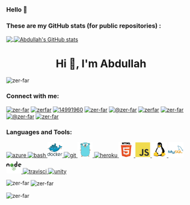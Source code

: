### Hello 👋

### These are my GitHub stats (for public repositories) :

<a href="https://github.com/zer-far">
  <img align="center" src="https://github-readme-stats.vercel.app/api/top-langs/?username=zer-far&hide=c,php&title_color=ffffff&text_color=c9cacc&icon_color=2bbc8a&bg_color=1d1f21" />
</a>
<a href="https://github.com/zer-far">
  <img align="center" src="https://github-readme-stats.vercel.app/api?username=zer-far&show_icons=true&cache_seconds=1800&line_height=27&count_private=true&include_all_commits=true&title_color=ffffff&text_color=c9cacc&icon_color=2bbc8a&bg_color=1d1f21" alt="Abdullah's GitHub stats" />
</a>


<h1 align="center">Hi 👋, I'm Abdullah</h1>
<p align="left"> <img src="https://komarev.com/ghpvc/?username=zer-far&label=Profile%20views&color=0e75b6&style=flat" alt="zer-far" /> </p>

<h3 align="left">Connect with me:</h3>
<p align="left">
<a href="https://codepen.io/zer-far" target="blank"><img align="center" src="https://cdn.jsdelivr.net/npm/simple-icons@3.0.1/icons/codepen.svg" alt="zer-far" height="30" width="40" /></a>
<a href="https://dev.to/zerfar" target="blank"><img align="center" src="https://cdn.jsdelivr.net/npm/simple-icons@3.0.1/icons/dev-dot-to.svg" alt="zerfar" height="30" width="40" /></a>
<a href="https://stackoverflow.com/users/14991960" target="blank"><img align="center" src="https://cdn.jsdelivr.net/npm/simple-icons@3.0.1/icons/stackoverflow.svg" alt="14991960" height="30" width="40" /></a>
<a href="https://codesandbox.com/zer-far" target="blank"><img align="center" src="https://cdn.jsdelivr.net/npm/simple-icons@3.0.1/icons/codesandbox.svg" alt="zer-far" height="30" width="40" /></a>
<a href="https://medium.com/@zer-far" target="blank"><img align="center" src="https://cdn.jsdelivr.net/npm/simple-icons@3.0.1/icons/medium.svg" alt="@zer-far" height="30" width="40" /></a>
<a href="https://www.hackerrank.com/zerfar" target="blank"><img align="center" src="https://cdn.jsdelivr.net/npm/simple-icons@3.0.1/icons/hackerrank.svg" alt="zerfar" height="30" width="40" /></a>
<a href="https://www.leetcode.com/zer-far" target="blank"><img align="center" src="https://cdn.jsdelivr.net/npm/simple-icons@3.0.1/icons/leetcode.svg" alt="zer-far" height="30" width="40" /></a>
<a href="https://www.hackerearth.com/@zer-far" target="blank"><img align="center" src="https://cdn.jsdelivr.net/npm/simple-icons@3.0.1/icons/hackerearth.svg" alt="@zer-far" height="30" width="40" /></a>
<a href="https://www.topcoder.com/members/zer-far" target="blank"><img align="center" src="https://cdn.jsdelivr.net/npm/simple-icons@3.0.1/icons/topcoder.svg" alt="zer-far" height="30" width="40" /></a>
</p>

<h3 align="left">Languages and Tools:</h3>
<p align="left"> <a href="https://azure.microsoft.com/en-in/" target="_blank"> <img src="https://www.vectorlogo.zone/logos/microsoft_azure/microsoft_azure-icon.svg" alt="azure" width="40" height="40"/> </a> <a href="https://www.gnu.org/software/bash/" target="_blank"> <img src="https://www.vectorlogo.zone/logos/gnu_bash/gnu_bash-icon.svg" alt="bash" width="40" height="40"/> </a> <a href="https://www.docker.com/" target="_blank"> <img src="https://raw.githubusercontent.com/devicons/devicon/master/icons/docker/docker-original-wordmark.svg" alt="docker" width="40" height="40"/> </a> <a href="https://git-scm.com/" target="_blank"> <img src="https://www.vectorlogo.zone/logos/git-scm/git-scm-icon.svg" alt="git" width="40" height="40"/> </a> <a href="https://golang.org" target="_blank"> <img src="https://raw.githubusercontent.com/devicons/devicon/master/icons/go/go-original.svg" alt="go" width="40" height="40"/> </a> <a href="https://heroku.com" target="_blank"> <img src="https://www.vectorlogo.zone/logos/heroku/heroku-icon.svg" alt="heroku" width="40" height="40"/> </a> <a href="https://www.w3.org/html/" target="_blank"> <img src="https://raw.githubusercontent.com/devicons/devicon/master/icons/html5/html5-original-wordmark.svg" alt="html5" width="40" height="40"/> </a> <a href="https://developer.mozilla.org/en-US/docs/Web/JavaScript" target="_blank"> <img src="https://raw.githubusercontent.com/devicons/devicon/master/icons/javascript/javascript-original.svg" alt="javascript" width="40" height="40"/> </a> <a href="https://www.linux.org/" target="_blank"> <img src="https://raw.githubusercontent.com/devicons/devicon/master/icons/linux/linux-original.svg" alt="linux" width="40" height="40"/> </a> <a href="https://www.mysql.com/" target="_blank"> <img src="https://raw.githubusercontent.com/devicons/devicon/master/icons/mysql/mysql-original-wordmark.svg" alt="mysql" width="40" height="40"/> </a> <a href="https://nodejs.org" target="_blank"> <img src="https://raw.githubusercontent.com/devicons/devicon/master/icons/nodejs/nodejs-original-wordmark.svg" alt="nodejs" width="40" height="40"/> </a> <a href="https://travis-ci.org" target="_blank"> <img src="https://www.vectorlogo.zone/logos/travis-ci/travis-ci-icon.svg" alt="travisci" width="40" height="40"/> </a> <a href="https://unity.com/" target="_blank"> <img src="https://www.vectorlogo.zone/logos/unity3d/unity3d-icon.svg" alt="unity" width="40" height="40"/> </a> </p>

<p><img align="left" src="https://github-readme-stats.vercel.app/api/top-langs?username=zer-far&show_icons=true&locale=en&layout=compact" alt="zer-far" /></p>

<p>&nbsp;<img align="center" src="https://github-readme-stats.vercel.app/api?username=zer-far&show_icons=true&locale=en" alt="zer-far" /></p>

<p><img align="center" src="https://github-readme-streak-stats.herokuapp.com/?user=zer-far&" alt="zer-far" /></p>

